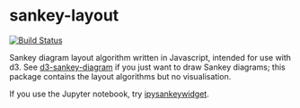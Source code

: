 # sankey-layout

[![Build Status](https://travis-ci.org/ricklupton/sankey-layout.svg?branch=master)](https://travis-ci.org/ricklupton/sankey-layout)

Sankey diagram layout algorithm written in Javascript, intended for use with d3.
See [d3-sankey-diagram](https://github.com/ricklupton/d3-sankey-diagram) if you
just want to draw Sankey diagrams; this package contains the layout algorithms
but no visualisation.

If you use the Jupyter notebook, try
[ipysankeywidget](https://github.com/ricklupton/ipysankeywidget).
